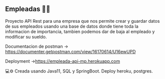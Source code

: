 ## Empleadas :woman_technologist:
Proyecto API Rest para una empresa que nos permite crear y guardar datos de sus empleados usando una base de datos donde tiene toda la informacion de importancia, tambien podemos 
dar de baja al empleado y modificar su sueldo.

Documentacion de postman -> https://documenter.getpostman.com/view/16170614/U16ewUPD

Deployment ->https://empleada-api-mp.herokuapp.com

💻⚙️ Creada usando Java11, SQL y SpringBoot.
    Deploy heroku, postgres.
